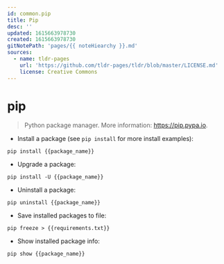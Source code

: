 ```yaml
---
id: common.pip
title: Pip
desc: ''
updated: 1615663978730
created: 1615663978730
gitNotePath: 'pages/{{ noteHiearchy }}.md'
sources:
  - name: tldr-pages
    url: 'https://github.com/tldr-pages/tldr/blob/master/LICENSE.md'
    license: Creative Commons
---
```

# pip

> Python package manager.
> More information: <https://pip.pypa.io>.

- Install a package (see `pip install` for more install examples):

`pip install {{package_name}}`

- Upgrade a package:

`pip install -U {{package_name}}`

- Uninstall a package:

`pip uninstall {{package_name}}`

- Save installed packages to file:

`pip freeze > {{requirements.txt}}`

- Show installed package info:

`pip show {{package_name}}`

